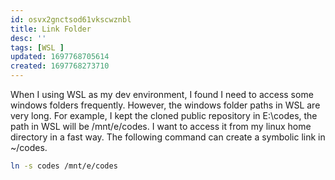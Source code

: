 ```yaml
---
id: osvx2gnctsod61vkscwznbl
title: Link Folder
desc: ''
tags: [WSL ]
updated: 1697768705614
created: 1697768273710
---
```

When I using WSL as my dev environment, I found I need to access some windows folders frequently. However, the windows folder paths in WSL are very long. For example, I kept the cloned public repository in E:\codes, the path in WSL will be /mnt/e/codes. I want to access it from my linux home directory in a fast way. The following command can create a symbolic link in ~/codes.

```bash
ln -s codes /mnt/e/codes
```